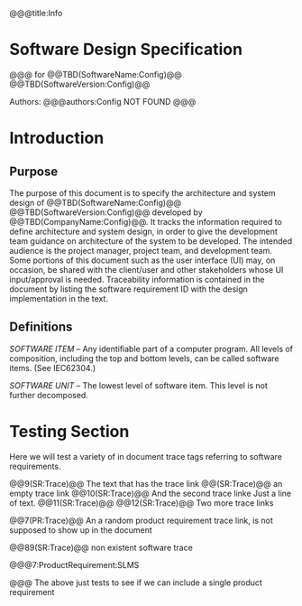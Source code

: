 ﻿@@@title:Info
# Software Design Specification
@@@
for
@@TBD(SoftwareName:Config)@@ @@TBD(SoftwareVersion:Config)@@  
  
Authors:
@@@authors:Config
NOT FOUND
@@@

# Introduction
## Purpose
The purpose of this document is to specify the architecture and system design of 
@@TBD(SoftwareName:Config)@@ @@TBD(SoftwareVersion:Config)@@ developed by @@TBD(CompanyName:Config)@@. 
It tracks the information required to define architecture and system design, in order to give the development 
team guidance on architecture of the system to be developed. The intended audience is the project manager, 
project team, and development team. Some portions of this document such as the user interface (UI) may, on occasion, 
be shared with the client/user and other stakeholders whose UI input/approval is needed. Traceability information is 
contained in the document by listing the software requirement ID with the design implementation in the text. 

## Definitions
*SOFTWARE ITEM* – Any identifiable part of a computer program. All levels of composition, including the top and bottom
levels, can be called software items. (See IEC62304.)

*SOFTWARE UNIT* – The lowest level of software item. This level is not further decomposed.

# Testing Section
Here we will test a variety of in document trace tags referring to software requirements.

@@9(SR:Trace)@@ The text that has the trace link
@@(SR:Trace)@@ an empty trace link
@@10(SR:Trace)@@ And the second trace linke
Just a line of text.
@@11(SR:Trace)@@ @@12(SR:Trace)@@ Two more trace links

@@7(PR:Trace)@@ An a random product requirement trace link, is not supposed to show up in the document

@@89(SR:Trace)@@ non existent software trace

@@@7:ProductRequirement:SLMS

@@@
The above just tests to see if we can include a single product requirement
